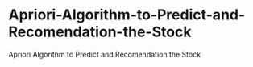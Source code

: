 # Apriori-Algorithm-to-Predict-and-Recomendation-the-Stock
Apriori Algorithm to Predict and Recomendation the Stock
